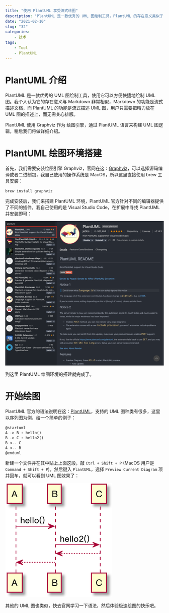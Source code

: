 ```yaml
---
title: "使用 PlantUML 享受流式绘图"
description: "PlantUML 是一款优秀的 UML 图绘制工具，PlantUML 的存在意义类似于 Markdown，可以流式描述 UML 图。"
date: "2021-02-10"
slug: "32"
categories:
    - 技术
tags:
    - Tool
    - PlantUML
---
```


# PlantUML 介绍

PlantUML 是一款优秀的 UML 图绘制工具，使用它可以方便快捷地绘制 UML 图。我个人认为它的存在意义与 Markdown 非常相似，Markdown 的功能是流式描述文档，而 PlantUML 的功能是流式描述 UML 图，用户只需要把精力放在 UML 图的描述上，而无需关心排版。

PlantUML 使用 Graphviz 作为 绘图引擎，通过 PlantUML 语言来构建 UML 图逻辑，稍后我们将做详细介绍。

# PlantUML 绘图环境搭建

首先，我们需要安装绘图引擎 Graphviz，官网在这：[Graphviz](https://www.graphviz.org/download/)，可以选择源码编译或者二进制包，我自己使用的操作系统是 MacOS，所以这里直接使用 brew 工具安装：

```shell
brew install graphviz
```

完成安装后，我们来搭建 PlantUML 环境，PlantUML 官方针对不同的编辑器提供了不同的插件，我自己使用的是 Visual Studio Code，在扩展中寻找 PlantUML 并安装即可：

![PlantUML Extension](50.png)

到这里 PlantUML 绘图环境的搭建就完成了。

# 开始绘图

PlantUML 官方的语法说明在这：[PlantUML](https://plantuml.com/zh/)，支持的 UML 图种类有很多，这里以序列图为例，给一个简单的例子：

```
@startuml
A -> B : hello()
B -> C : hello2()
B <-- C
A <-- B
@enduml
```

新建一个文件并在其中贴上上面这段，敲 `Ctrl + Shift + P` (MacOS 用户是 `Command + Shift + P`)，然后键入 `PlantUML`，选择 `Preview Current Diagram` 项并回车，就可以看到 UML 图效果了：

![Preview](51.png)

其他的 UML 图也类似，快去官网学习一下语法，然后体验极速绘图的快乐吧。

